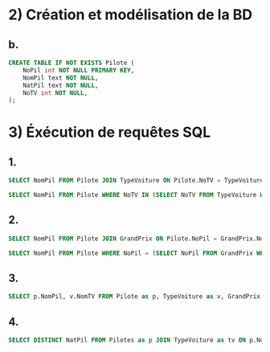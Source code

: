 # 2) Création et modélisation de la BD

## b.

```sql
CREATE TABLE IF NOT EXISTS Pilote (
    NoPil int NOT NULL PRIMARY KEY,
    NomPil text NOT NULL,
    NatPil text NOT NULL,
    NoTV int NOT NULL,
);
```

# 3) Éxécution de requêtes SQL

## 1.

```sql
SELECT NomPil FROM Pilote JOIN TypeVoiture ON Pilote.NoTV = TypeVoiture.NoTV AND Moteur = "Renault";
```

```sql
SELECT NomPil FROM Pilote WHERE NoTV IN (SELECT NoTV FROM TypeVoiture WHERE Moteur = "Renault");
```


## 2.

```sql
SELECT NomPil FROM Pilote JOIN GrandPrix ON Pilote.NoPil = GrandPrix.NoPil WHERE NomGP = "Monaco";
```

```sql
SELECT NomPil FROM Pilote WHERE NoPil = (SELECT NoPil FROM GrandPrix WHERE NomGP = "Monaco");
```

## 3.

```sql
SELECT p.NomPil, v.NomTV FROM Pilote as p, TypeVoiture as v, GrandPrix as gp JOIN resultat as r ON gp.NoGP = r.NoGP WHERE r.NoPil = p.NoPil AND r.PtObt = (SELECT MAX(PtObt) FROM resultat);
```

## 4.

```sql
SELECT DISTINCT NatPil FROM Pilotes as p JOIN TypeVoiture as tv ON p.NoTV = t.NoTV WHERE NomTV = "Williams";
```
